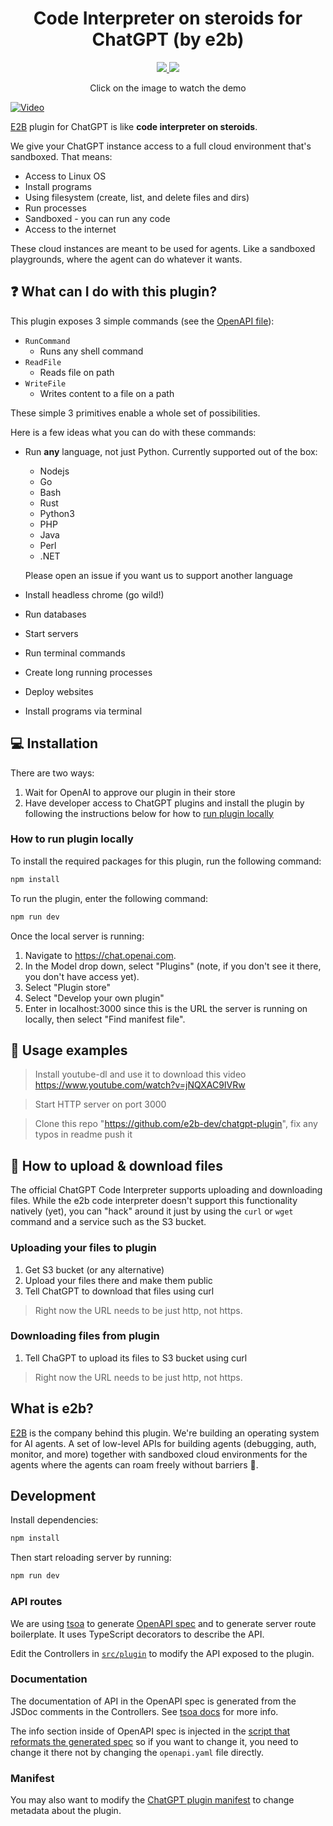 
  <h1 align="center">Code Interpreter on steroids for ChatGPT (by e2b)</h1>
	<p align="center">
		<a href="https://discord.gg/U7KEcGErtQ" target="_blank">
			<img src="https://img.shields.io/static/v1?label=Join&message=%20discord!&color=mediumslateblue">
		</a>
		<a href="https://twitter.com/e2b_dev" target="_blank">
			<img src="https://img.shields.io/twitter/follow/e2b.svg?logo=twitter">
		</a>
	</p>


<p align="center">
Click on the image to watch the demo
</p>

[![Video](./assets/thumbnail.png)](https://www.youtube.com/watch?v=kJuJnsatU2s?utm_source=github)

[E2B](https://e2b.dev/) plugin for ChatGPT is like **code interpreter on steroids**.

We give your ChatGPT instance access to a full cloud environment that's sandboxed. That means:
- Access to Linux OS
- Install programs
- Using filesystem (create, list, and delete files and dirs)
- Run processes
- Sandboxed - you can run any code
- Access to the internet

These cloud instances are meant to be used for agents. Like a sandboxed playgrounds, where the agent can do whatever it wants.

## ❓ What can I do with this plugin?
This plugin exposes 3 simple commands (see the [OpenAPI file](https://github.com/e2b-dev/chatgpt-plugin/blob/main/openapi.yaml)):
- `RunCommand`
  - Runs any shell command
- `ReadFile`
  - Reads file on path
- `WriteFile`
  - Writes content to a file on a path

These simple 3 primitives enable a whole set of possibilities. 

Here is a few ideas what you can do with these commands:
- Run **any** language, not just Python. Currently supported out of the box:
  - Nodejs
  - Go
  - Bash
  - Rust
  - Python3
  - PHP
  - Java
  - Perl
  - .NET

  Please open an issue if you want us to support another language

- Install headless chrome (go wild!)
- Run databases
- Start servers
- Run terminal commands
- Create long running processes
- Deploy websites
- Install programs via terminal

## 💻 Installation
There are two ways:
1. Wait for OpenAI to approve our plugin in their store
2. Have developer access to ChatGPT plugins and install the plugin by following the instructions below for how to [run plugin locally](#how-to-run-plugin-locally)

### How to run plugin locally
To install the required packages for this plugin, run the following command:

```bash
npm install
```

To run the plugin, enter the following command:

```bash
npm run dev
```

Once the local server is running:

1. Navigate to https://chat.openai.com.
2. In the Model drop down, select "Plugins" (note, if you don't see it there, you don't have access yet).
3. Select "Plugin store"
4. Select "Develop your own plugin"
5. Enter in localhost:3000 since this is the URL the server is running on locally, then select "Find manifest file".

## 🤖 Usage examples
> Install youtube-dl and use it to download this video https://www.youtube.com/watch?v=jNQXAC9IVRw

> Start HTTP server on port 3000

> Clone this repo "https://github.com/e2b-dev/chatgpt-plugin", fix any typos in readme push it

## 📂 How to upload & download files
The official ChatGPT Code Interpreter supports uploading and downloading files. While the e2b code interpreter doesn't support this functionality natively (yet), you can "hack" around it just by using the `curl` or `wget` command and a service such as the S3 bucket.

### Uploading your files to plugin
1. Get S3 bucket (or any alternative)
2. Upload your files there and make them public
3. Tell ChatGPT to download that files using curl

> Right now the URL needs to be just http, not https.

### Downloading files from plugin
1. Tell ChaGPT to upload its files to S3 bucket using curl

> Right now the URL needs to be just http, not https.

## What is e2b?
[E2B](https://www.e2b.dev/) is the company behind this plugin. We're building an operating system for AI agents. A set of low-level APIs for building agents (debugging, auth, monitor, and more) together with sandboxed cloud environments for the agents where the agents can roam freely without barriers 🐎.


## Development
Install dependencies:
```bash
npm install
```

Then start reloading server by running:
```bash
npm run dev
```

### API routes
We are using [tsoa](https://github.com/lukeautry/tsoa) to generate [OpenAPI spec](./openapi.yaml) and to generate server route boilerplate. It uses TypeScript decorators to describe the API.

Edit the Controllers in [`src/plugin`](./src/plugin/) to modify the API exposed to the plugin.

### Documentation
The documentation of API in the OpenAPI spec is generated from the JSDoc comments in the Controllers. See [tsoa docs](https://tsoa-community.github.io/docs/descriptions.html) for more info.

The info section inside of OpenAPI spec is injected in the [script that reformats the generated spec](./scripts/formatSpec.js) so if you want to change it, you need to change it there not by changing the `openapi.yaml` file directly.

### Manifest
You may also want to modify the [ChatGPT plugin manifest](./.well-known/ai-plugin.json) to change metadata about the plugin.
